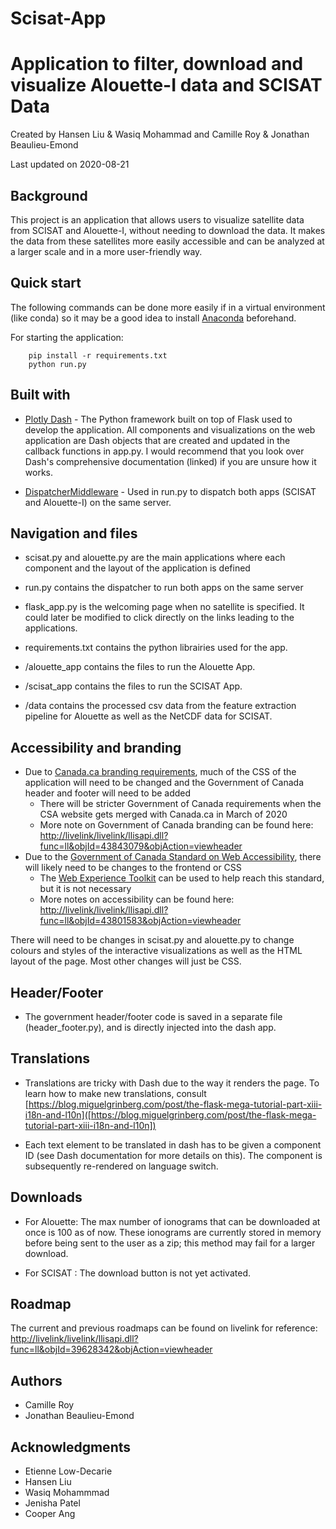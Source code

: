 # Scisat-App

# Application to filter, download and visualize Alouette-I data and SCISAT Data

Created by Hansen Liu & Wasiq Mohammad and Camille Roy & Jonathan Beaulieu-Emond

Last updated on 2020-08-21

## Background

This project is an application that allows users to visualize satellite data from SCISAT and Alouette-I, without needing to download the data.
 It makes the data from these satellites more easily accessible and can be analyzed at a larger scale and in a more user-friendly way.

## Quick start

The following commands can be done more easily if in a virtual environment (like conda) so it may be a good idea to install [Anaconda](https://www.anaconda.com/distribution/) beforehand. 

For starting the application:

        pip install -r requirements.txt
        python run.py

## Built with

 - [Plotly Dash](https://dash.plot.ly/) - The Python framework built on top of Flask used to develop the application. All components and visualizations on the web application are Dash objects that are created and updated in the callback functions in app.py. I would recommend that you look over Dash's comprehensive documentation (linked) if you are unsure how it works.
 
 - [DispatcherMiddleware](https://werkzeug.palletsprojects.com/en/0.14.x/middlewares/) - Used in run.py to dispatch both apps (SCISAT and Alouette-I) on the same server. 


## Navigation and files

 - scisat.py and alouette.py are the main applications where each component and the layout of the application is defined 
 
 - run.py contains the dispatcher to run both apps on the same server
 
 - flask_app.py is the welcoming page when no satellite is specified. It could later be modified to click directly on the links leading to the applications.
 
 - requirements.txt contains the python librairies used for the app.
 
 - /alouette_app contains the files to run the Alouette App.
 
 - /scisat_app contains the files to run the SCISAT App. 
 
 - /data contains the processed csv data from the feature extraction pipeline for Alouette as well as the NetCDF data for SCISAT.


## Accessibility and branding
 - Due to [Canada.ca branding requirements](https://wet-boew.github.io/themes-dist/GCWeb/index-en.html), much of the CSS of the application will need to be changed and the Government of Canada header and footer will need to be added
    - There will be stricter Government of Canada requirements when the CSA website gets merged with Canada.ca in March of 2020
    - More note on Government of Canada branding can be found here: [http://livelink/livelink/llisapi.dll?func=ll&objId=43843079&objAction=viewheader](http://livelink/livelink/llisapi.dll?func=ll&objId=43843079&objAction=viewheader)
 - Due to the [Government of Canada Standard on Web Accessibility](https://www.tbs-sct.gc.ca/pol/doc-eng.aspx?id=23601), there will likely need to be changes to the frontend or CSS
    - The [Web Experience Toolkit](https://wet-boew.github.io/v4.0-ci/index-en.html) can be used to help reach this standard, but it is not necessary
    - More notes on accessibility can be found here: [http://livelink/livelink/llisapi.dll?func=ll&objId=43801583&objAction=viewheader]([http://livelink/livelink/llisapi.dll?func=ll&objId=43801583&objAction=viewheader])
 
There will need to be changes in scisat.py and alouette.py to change colours and styles of the interactive visualizations as well as the HTML layout of the page. Most other changes will just be CSS.

## Header/Footer

- The government header/footer code is saved in a separate file (header_footer.py), and is directly injected into the dash app.

## Translations

 - Translations are tricky with Dash due to the way it renders the page. To learn how to make new translations, consult [https://blog.miguelgrinberg.com/post/the-flask-mega-tutorial-part-xiii-i18n-and-l10n]([https://blog.miguelgrinberg.com/post/the-flask-mega-tutorial-part-xiii-i18n-and-l10n])

 - Each text element to be translated in dash has to be given a component ID (see Dash documentation for more details on this). The component is subsequently re-rendered on language switch. 

## Downloads

- For Alouette: The max number of ionograms that can be downloaded at once is 100 as of now. These ionograms are currently stored in memory before being sent to the user as a zip; this method may fail for a larger download.

- For SCISAT : The download button is not yet activated. 

## Roadmap

The current and previous roadmaps can be found on livelink for reference:
[http://livelink/livelink/llisapi.dll?func=ll&objId=39628342&objAction=viewheader]([http://livelink/livelink/llisapi.dll?func=ll&objId=39628342&objAction=viewheader])



## Authors
- Camille Roy
- Jonathan Beaulieu-Emond

## Acknowledgments
 - Etienne Low-Decarie
 - Hansen Liu
 - Wasiq Mohammmad
 - Jenisha Patel
 - Cooper Ang
